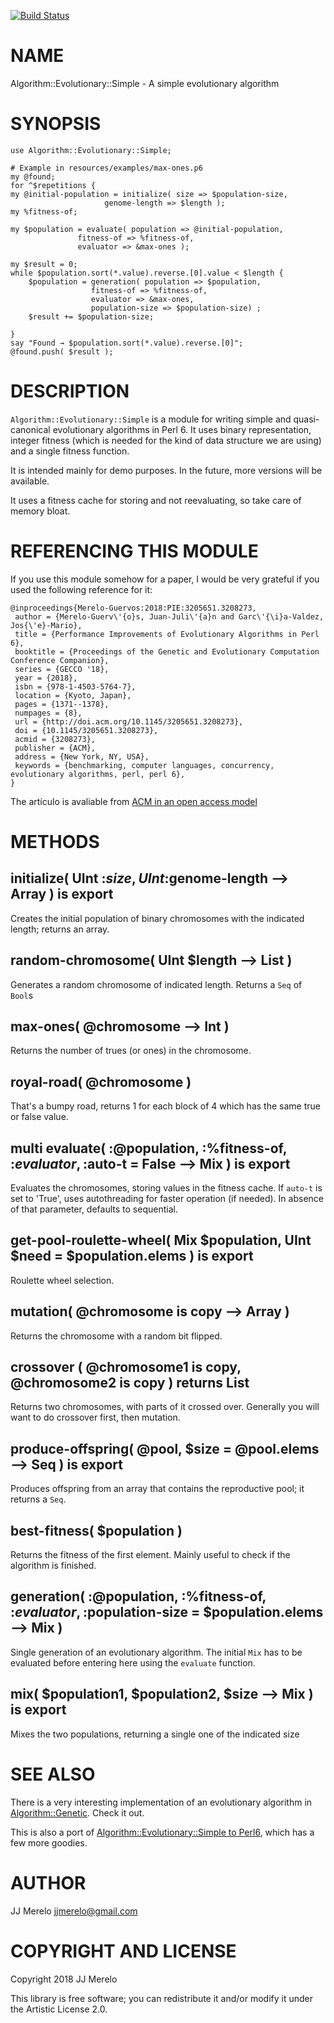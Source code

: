 [![Build Status](https://travis-ci.org/JJ/p6-algorithm-evolutionary-simple.svg?branch=master)](https://travis-ci.org/JJ/p6-algorithm-evolutionary-simple)

NAME
====

Algorithm::Evolutionary::Simple - A simple evolutionary algorithm

SYNOPSIS
========

    use Algorithm::Evolutionary::Simple;

	# Example in resources/examples/max-ones.p6
    my @found;
    for ^$repetitions {
	my @initial-population = initialize( size => $population-size,
					     genome-length => $length );
	my %fitness-of;
	
	my $population = evaluate( population => @initial-population,
				   fitness-of => %fitness-of,
				   evaluator => &max-ones );
	
	my $result = 0;
	while $population.sort(*.value).reverse.[0].value < $length {
	    $population = generation( population => $population,
				      fitness-of => %fitness-of,
				      evaluator => &max-ones,
				      population-size => $population-size) ;
	    $result += $population-size;
	    
	}
	say "Found → $population.sort(*.value).reverse.[0]";
	@found.push( $result );


DESCRIPTION
===========

`Algorithm::Evolutionary::Simple` is a module for writing simple and quasi-canonical evolutionary algorithms in Perl 6. It uses binary representation, integer fitness (which is needed for the kind of data structure we are using) and a single fitness function.

It is intended mainly for demo purposes. In the future, more versions will be available. 

It uses a fitness cache for storing and not reevaluating, so take care
of memory bloat.

REFERENCING THIS MODULE
=======================

If you use this module somehow for a paper, I would be very grateful
if you used the following reference for it:

```
@inproceedings{Merelo-Guervos:2018:PIE:3205651.3208273,
 author = {Merelo-Guerv\'{o}s, Juan-Juli\'{a}n and Garc\'{\i}a-Valdez, Jos{\'e}-Mario},
 title = {Performance Improvements of Evolutionary Algorithms in Perl 6},
 booktitle = {Proceedings of the Genetic and Evolutionary Computation Conference Companion},
 series = {GECCO '18},
 year = {2018},
 isbn = {978-1-4503-5764-7},
 location = {Kyoto, Japan},
 pages = {1371--1378},
 numpages = {8},
 url = {http://doi.acm.org/10.1145/3205651.3208273},
 doi = {10.1145/3205651.3208273},
 acmid = {3208273},
 publisher = {ACM},
 address = {New York, NY, USA},
 keywords = {benchmarking, computer languages, concurrency, evolutionary algorithms, perl, perl 6},
} 

```

The artículo is avaliable from [ACM in an open access model](https://dl.acm.org/citation.cfm?id=3208273)

METHODS
=======

initialize( UInt :$size, UInt :$genome-length --> Array ) is export
-------------------------------------------------------------------

Creates the initial population of binary chromosomes with the indicated length; returns an array. 

random-chromosome( UInt $length --> List )
------------------------------------------

Generates a random chromosome of indicated length. Returns a `Seq` of `Bool`s

max-ones( @chromosome --> Int )
-------------------------------

Returns the number of trues (or ones) in the chromosome.

royal-road( @chromosome )
-------------------------

That's a bumpy road, returns 1 for each block of 4 which has the same true or false value.

multi evaluate( :@population, :%fitness-of, :$evaluator, :$auto-t = False --> Mix ) is export
---------------------------------------------------------------------------------------------

Evaluates the chromosomes, storing values in the fitness cache. If `auto-t` is set to 'True', uses autothreading for faster operation (if needed). In absence of that parameter, defaults to sequential.

get-pool-roulette-wheel( Mix $population, UInt $need = $population.elems ) is export
------------------------------------------------------------------------------------

Roulette wheel selection. 

mutation( @chromosome is copy --> Array )
-----------------------------------------

Returns the chromosome with a random bit flipped.

crossover ( @chromosome1 is copy, @chromosome2 is copy ) returns List
---------------------------------------------------------------------

Returns two chromosomes, with parts of it crossed over. Generally you will want to do crossover first, then mutation. 

produce-offspring( @pool, $size = @pool.elems --> Seq ) is export
-----------------------------------------------------------------

Produces offspring from an array that contains the reproductive pool; it returns a `Seq`.

best-fitness( $population )
---------------------------

Returns the fitness of the first element. Mainly useful to check if the algorithm is finished.

generation( :@population, :%fitness-of, :$evaluator, :$population-size = $population.elems --> Mix )
----------------------------------------------------------------------------------------------------

Single generation of an evolutionary algorithm. The initial `Mix` has to be evaluated before entering here using the `evaluate` function.

mix( $population1, $population2, $size --> Mix ) is export 
-----------------------------------------------------------

Mixes the two populations, returning a single one of the indicated size

SEE ALSO
========

There is a very interesting implementation of an evolutionary algorithm in [Algorithm::Genetic](Algorithm::Genetic). Check it out.

This is also a port of [Algorithm::Evolutionary::Simple to Perl6](https://metacpan.org/release/Algorithm-Evolutionary-Simple), which has a few more goodies. 

AUTHOR
======

JJ Merelo <jjmerelo@gmail.com>

COPYRIGHT AND LICENSE
=====================

Copyright 2018 JJ Merelo

This library is free software; you can redistribute it and/or modify it under the Artistic License 2.0.

